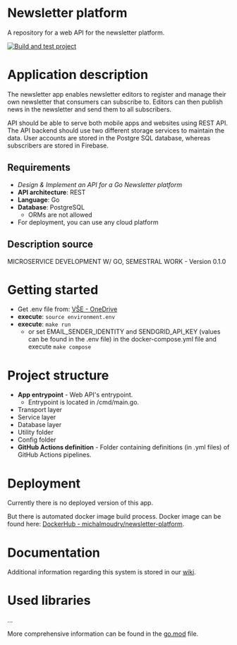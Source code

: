 # Newsletter platform
A repository for a web API for the newsletter platform.

[![Build and test project](https://github.com/MichalMoudry/newsletter-platform/actions/workflows/go.yml/badge.svg)](https://github.com/MichalMoudry/newsletter-platform/actions/workflows/go.yml)

# Application description
The newsletter app enables newsletter editors to register and manage their own newsletter that consumers can subscribe to. Editors can then publish news in the newsletter and send them to all subscribers.

API should be able to serve both mobile apps and websites using REST API. The API backend should use two different storage services to maintain the data. User accounts are stored in the Postgre SQL database, whereas subscribers are stored in Firebase.
## Requirements
- *Design & Implement an API for a Go Newsletter platform*
- **API architecture**: REST
- **Language**: Go
- **Database**: PostgreSQL
    - ORMs are not allowed
- For deployment, you can use any cloud platform
## Description source
MICROSERVICE DEVELOPMENT W/ GO, SEMESTRAL WORK - Version 0.1.0

# Getting started
- Get .env file from: [VŠE - OneDrive](https://vse-my.sharepoint.com/:u:/g/personal/moum02_vse_cz/ERRL73wvUD5AmbOrxpF0GwABkiaAUCsNFWA8aAD11Larig?e=VQIUwb ".env file stored on OneDrive")
- **execute**: `source environment.env`
- **execute**: `make run`
    - or set EMAIL_SENDER_IDENTITY and SENDGRID_API_KEY (values can be found in the .env file) in the docker-compose.yml file  and execute `make compose`

# Project structure
- **App entrypoint** - Web API's entrypoint.
    - Entrypoint is located in /cmd/main.go.
- Transport layer
- Service layer
- Database layer
- Utility folder
- Config folder
- **GitHub Actions definition** - Folder containing definitions (in .yml files) of GitHub Actions pipelines.

# Deployment
Currently there is no deployed version of this app.

But there is automated docker image build process. Docker image can be found here: [DockerHub - michalmoudry/newsletter-platform](https://hub.docker.com/r/michalmoudry/newsletter-platform).

# Documentation
Additional information regarding this system is stored in our [wiki](https://github.com/MichalMoudry/newsletter-platform/wiki "Newsletter platform - wiki pages").

# Used libraries
...

More comprehensive information can be found in the [go.mod](./go.mod "Project's go.mod file") file.
